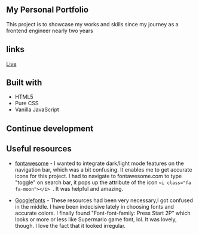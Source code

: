 ## My Personal Portfolio

 This project is to showcase my works and skills since my journey as a frontend engineer nearly two years

## links

[Live](https://my-portfolio-a2cf3c.netlify.app/)

## Built with

- HTML5
- Pure CSS
- Vanilla JavaScript

## Continue development

## Useful resources

- [fontawesome](https://www.Fontawesome.com) - I wanted to integrate dark/light mode features on the navigation bar, which was a bit confusing. It enables me to get accurate icons for this project. I had to navigate to fontawesome.com to type "toggle" on search bar, it pops up the attribute of the icon
```<i class="fa fa-moon"></i> ```. It was helpful and amazing.
  
- [Googlefonts](https://www.Googlefonts.com) - These resources had been very necessary,I got confused in the middle. I have been indecisive lately in choosing fonts and accurate colors. I finally found "Font-font-family: Press Start 2P" which looks or more or less like Supermario game font, lol. It was lovely, though. I love the fact that it looked irregular.
